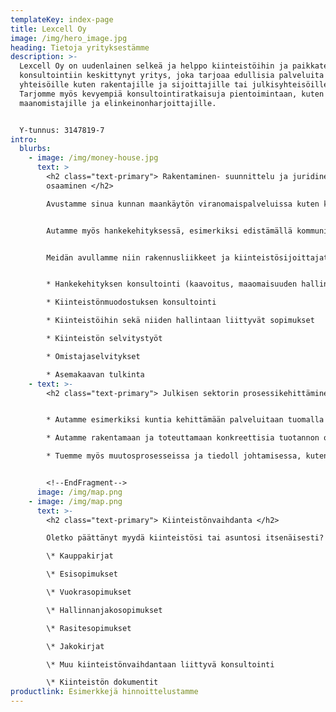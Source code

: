 ```yaml
---
templateKey: index-page
title: Lexcell Oy
image: /img/hero_image.jpg
heading: Tietoja yrityksestämme
description: >-
  Lexcell Oy on uudenlainen selkeä ja helppo kiinteistöihin ja paikkatedon
  konsultointiin keskittynyt yritys, joka tarjoaa edullisia palveluita niin
  yhteisöille kuten rakentajille ja sijoittajille tai julkisyhteisöille.
  Tarjomme myös kevyempiä konsultointiratkaisuja pientoimintaan, kuten
  maanomistajille ja elinkeinonharjoittajille. 


  Y-tunnus: 3147819-7
intro:
  blurbs:
    - image: /img/money-house.jpg
      text: >
        <h2 class="text-primary"> Rakentaminen- suunnittelu ja juridinen
        osaaminen </h2>

        Avustamme sinua kunnan maankäytön viranomaispalveluissa kuten kaavoitukseen, maaomaisuuden hallintaan, rakennuslupaan ja kiinteistönmuodostukseen liittyen.


        Autamme myös hankekehityksessä, esimerkiksi edistämällä kommunikointia ja yhteistyötä kunnan kanssa ja löytämään yhdessä kanssanne mahdollisuuksia investoida maaomaisuuteen.


        Meidän avullamme niin rakennusliikkeet ja kiinteistösijoittajat kuin yksityiset toimijat saavat kokonaisvaltaista palvelua pienkiinteistöjen kehittämisessä.


        * Hankekehityksen konsultointi (kaavoitus, maaomaisuuden hallinta- ja kehittäminen)

        * Kiinteistönmuodostuksen konsultointi

        * Kiinteistöihin sekä niiden hallintaan liittyvät sopimukset

        * Kiinteistön selvitystyöt

        * Omistajaselvitykset

        * Asemakaavan tulkinta
    - text: >-
        <h2 class="text-primary"> Julkisen sektorin prosessikehittäminen</h2>


        * Autamme esimerkiksi kuntia kehittämään palveluitaan tuomalla osaamistyötämme hankkeiden toteutukseen, ohjaukseen, raportointiin tai koulutukseen.

        * Autamme rakentamaan ja toteuttamaan konkreettisia tuotannon osia kuten suunnittelemalla ja tai toteuttamalla yksittäisiä osavaiheita kuten kaupunkimallia

        * Tuemme myös muutosprosesseissa ja tiedoll johtamisessa, kuten sparraamalla ja kouluttamalla henkilöstöä.


        <!--EndFragment-->
      image: /img/map.png
    - image: /img/map.png
      text: >-
        <h2 class="text-primary"> Kiinteistönvaihdanta </h2>

        Oletko päättänyt myydä kiinteistösi tai asuntosi itsenäisesti? Meidän kautta saat ammattilaiset laatimat luovutuskirjat sekä muut kiinteistöihin liittyvät sopimusasiakirjat edullisesti. Avustamme prosessin läpiviemisessä myös haastavammissa tapauksissa.

        \* Kauppakirjat

        \* Esisopimukset

        \* Vuokrasopimukset

        \* Hallinnanjakosopimukset

        \* Rasitesopimukset

        \* Jakokirjat

        \* Muu kiinteistönvaihdantaan liittyvä konsultointi

        \* Kiinteistön dokumentit
productlink: Esimerkkejä hinnoittelustamme
---
```

